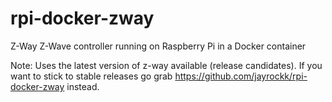 # rpi-docker-zway
Z-Way Z-Wave controller running on Raspberry Pi in a Docker container

Note: Uses the latest version of z-way available (release candidates). If you want to stick to stable releases go grab https://github.com/jayrockk/rpi-docker-zway instead.
